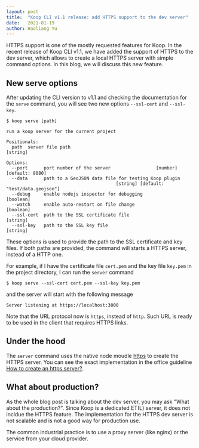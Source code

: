```yaml
---
layout: post
title:  "Koop CLI v1.1 release: add HTTPS support to the dev server"
date:   2021-01-19
author: Haoliang Yu
---
```


HTTPS support is one of the mostly requested features for Koop. In the recent release of Koop CLI v1.1, we have added the support of HTTPS to the dev server, which allows to create a local HTTPS server with simple command options. In this blog, we will discuss this new feature.

## New serve options

After updating the CLI version to v1.1 and checking the documentation for the `serve` command, you will see two new options `--ssl-cert` and `--ssl-key`.

```
$ koop serve [path]

run a koop server for the current project

Positionals:
  path  server file path                                                [string]

Options:
  --port      port number of the server                 [number] [default: 8080]
  --data      path to a GeoJSON data file for testing Koop plugin
                                         [string] [default: "test/data.geojson"]
  --debug     enable nodejs inspector for debugging                    [boolean]
  --watch     enable auto-restart on file change                       [boolean]
  --ssl-cert  path to the SSL certificate file                          [string]
  --ssl-key   path to the SSL key file                                  [string]
```

These options is used to provide the path to the SSL certificate and key files. If both paths are provided, the command will starts a HTTPS server, instead of a HTTP one.

For example, if I have the certificate file `cert.pem` and the key file `key.pem` in the project directory, I can run the `server` command

```
$ koop serve --ssl-cert cert.pem --ssl-key key.pem
```

and the server will start with the following message

```
Server listening at https://localhost:3000
```

Note that the URL protocol now is `https`, instead of `http`. Such URL is ready to be used in the client that requires HTTPS links.

## Under the hood

The `server` command uses the native node moudle [https](https://nodejs.org/api/https.html) to create the HTTPS server. You can see the exact implementation in the office guideline [How to create an https server?](https://nodejs.org/en/knowledge/HTTP/servers/how-to-create-a-HTTPS-server/).

## What about production?

As the whole blog post is talking about the dev server, you may ask "What about the production?". Since Koop is a dedicated ET(L) server, it does not incldue the HTTPS feature. The implementation for the HTTPS dev server is not scalable and is not a good way for production use.

The common industrial practice is to use a proxy server (like nginx) or the service from your cloud provider.